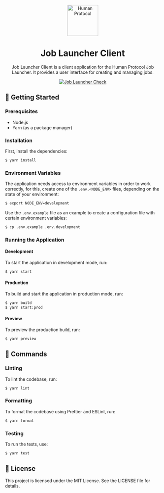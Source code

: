<p align="center">
  <a href="https://www.humanprotocol.org/" target="blank"><img src="https://s2.coinmarketcap.com/static/img/coins/64x64/10347.png" width="100" alt="Human Protocol" /></a>
</p>

<h1 align="center">Job Launcher Client</h1>
<p align="center">Job Launcher Client is a client application for the Human Protocol Job Launcher. It provides a user interface for creating and managing jobs.</p>

<p align="center">
  <a href="https://github.com/humanprotocol/human-protocol/actions/workflows/ci-test-job-launcher.yaml">
    <img src="https://github.com/humanprotocol/human-protocol/actions/workflows/ci-test-job-launcher.yaml/badge.svg?branch=main" alt="Job Launcher Check">
  </a>
</p>

## 🚀 Getting Started

### Prerequisites

- Node.js
- Yarn (as a package manager)

### Installation

First, install the dependencies:

```bash
$ yarn install
```

### Environment Variables

The application needs access to environment variables in order to work correctly, for this, create one of the `.env.<NODE_ENV>` files, depending on the state of your environment:

```bash
$ export NODE_ENV=development
```

Use the `.env.example` file as an example to create a configuration file with certain environment variables:

```bash
$ cp .env.example .env.development
```

### Running the Application

#### Development

To start the application in development mode, run:

```bash
$ yarn start
```

#### Production

To build and start the application in production mode, run:

```bash
$ yarn build
$ yarn start:prod
```

#### Preview

To preview the production build, run:

```bash
$ yarn preview
```

## 🔧 Commands

### Linting

To lint the codebase, run:

```bash
$ yarn lint
```

### Formatting

To format the codebase using Prettier and ESLint, run:

```bash
$ yarn format
```

### Testing

To run the tests, use:

```bash
$ yarn test
```

## 📝 License

This project is licensed under the MIT License. See the LICENSE file for details.
